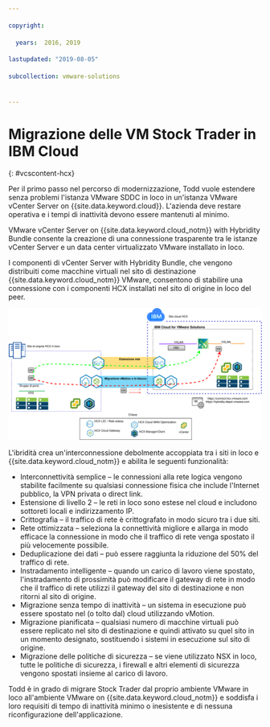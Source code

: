 ```yaml
---

copyright:

  years:  2016, 2019

lastupdated: "2019-08-05"

subcollection: vmware-solutions


---
```


# Migrazione delle VM Stock Trader in IBM Cloud
{: #vcscontent-hcx}

Per il primo passo nel percorso di modernizzazione, Todd vuole estendere senza problemi l'istanza VMware SDDC in loco
in un'istanza VMware vCenter Server
on {{site.data.keyword.cloud}}. L'azienda deve restare operativa
e i tempi di inattività devono essere mantenuti al minimo.

VMware vCenter Server on {{site.data.keyword.cloud_notm}} with Hybridity Bundle consente la creazione di una
connessione trasparente tra le istanze vCenter Server e un
data center virtualizzato VMware installato in loco.

I componenti di vCenter Server with Hybridity Bundle, che vengono distribuiti
come macchine virtuali nel sito di destinazione {{site.data.keyword.cloud_notm}} VMware, consentono di
stabilire una connessione con i componenti HCX installati
nel sito di origine in loco del peer.

![vCenter Server with Hybridity Bundle](../../images/vcscontent-hcx.svg "vCenter Server with Hybridity Bundle")

L'ibridità crea un'interconnessione debolmente accoppiata tra i siti in loco
e {{site.data.keyword.cloud_notm}} e abilita le seguenti funzionalità:

* Interconnettività semplice – le connessioni alla rete logica vengono stabilite
facilmente su qualsiasi connessione fisica che include l'Internet pubblico, la
VPN privata o direct link.
* Estensione di livello 2 – le reti in loco sono estese nel cloud e includono sottoreti locali e indirizzamento IP.
* Crittografia – il traffico di rete è crittografato in modo sicuro tra i due
siti.
* Rete ottimizzata – seleziona la connettività migliore e allarga in modo efficace
la connessione in modo che il traffico di rete venga spostato il più velocemente possibile.
* Deduplicazione dei dati – può essere raggiunta la riduzione del 50% 
del traffico di rete.
* Instradamento intelligente – quando un carico di lavoro viene spostato, l'instradamento di prossimità può
modificare il gateway di rete in modo che il traffico di rete utilizzi
il gateway del sito di destinazione e non ritorni al sito di origine.
* Migrazione senza tempo di inattività – un sistema in esecuzione può essere spostato nel (o tolto
dal) cloud utilizzando vMotion.
* Migrazione pianificata – qualsiasi numero di macchine virtuali può essere replicato
nel sito di destinazione e quindi attivato su quel sito in un momento designato,
sostituendo i sistemi in esecuzione sul sito di origine.
* Migrazione delle politiche di sicurezza – se viene utilizzato NSX in loco, tutte
le politiche di sicurezza, i firewall e altri elementi di sicurezza vengono spostati insieme al carico di lavoro.

Todd è in grado di migrare Stock Trader dal proprio
ambiente VMware in loco all'ambiente VMware on {{site.data.keyword.cloud_notm}} e soddisfa i loro requisiti di tempo di inattività minimo o inesistente
e di nessuna riconfigurazione dell'applicazione.
